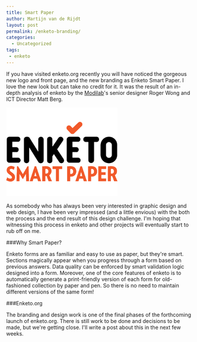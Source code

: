 ```yaml
---
title: Smart Paper
author: Martijn van de Rijdt
layout: post
permalink: /enketo-branding/
categories:
  - Uncategorized
tags:
 - enketo
---
```

If you have visited enketo.org recently you will have noticed the gorgeous new logo and front page, and the new branding as Enketo Smart Paper. I love the new look but can take no credit for it. It was the result of an in-depth analysis of enketo by the [Modilab](http://modi.mech.columbia.edu/)'s senior designer Roger Wong and ICT Director Matt Berg. 

![enketo logo][1]

 [1]: ../files/2013/05/enketo_smart_paper_300x240.png

As somebody who has always been very interested in graphic design and web design, I have been very impressed (and a little envious) with the both the process and the end result of this design challenge. I'm hoping that witnessing this process in enketo and other projects will eventually start to rub off on me.

###Why Smart Paper?

Enketo forms are as familiar and easy to use as paper, but they're smart. Sections magically appear when you progress through a form based on previous answers. Data quality can be enforced by smart validation logic designed into a form. Moreover, one of the core features of enketo is to automatically generate a print-friendly version of each form for old-fashioned collection by paper and pen. So there is no need to maintain different versions of the same form!

###Enketo.org

The branding and design work is one of the final phases of the forthcoming launch of enketo.org. There is still work to be done and decisions to be made, but we're getting close. I'll write a post about this in the next few weeks. 
